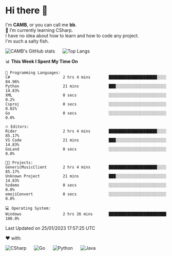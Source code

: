 # Hi there 👋
<!--
**CAMB-dev/CAMB-dev** is a ✨ _special_ ✨ repository because its `README.md` (this file) appears on your GitHub profile.

Here are some ideas to get you started:

- 🔭 I’m currently working on ...
- 🌱 I’m currently learning ...
- 👯 I’m looking to collaborate on ...
- 🤔 I’m looking for help with ...
- 💬 Ask me about ...
- 📫 How to reach me: ...
- 😄 Pronouns: ...
- ⚡ Fun fact: ...
-->
 I'm **CAMB**, or you can call me **bb**.  
 🌱 I’m currently learning CSharp.  
 I have no idea about how to learn and how to code any project.  
 I'm such a salty fish.
 
 
![CAMB's GitHub stats](https://github-readme-stats.vercel.app/api?username=CAMB-dev&show_icons=true&theme=tokyonight)
&nbsp;&nbsp;&nbsp;&nbsp;
![Top Langs](https://github-readme-stats.vercel.app/api/top-langs/?username=CAMB-dev&langs_count=5&theme=tokyonight)


<!--START_SECTION:waka-->
📊 **This Week I Spent My Time On** 

```text
💬 Programming Languages: 
C#                       2 hrs 4 mins        █████████████████████░░░░   84.96% 
Python                   21 mins             ███░░░░░░░░░░░░░░░░░░░░░░   14.83% 
XML                      0 secs              ░░░░░░░░░░░░░░░░░░░░░░░░░   0.2% 
Csproj                   0 secs              ░░░░░░░░░░░░░░░░░░░░░░░░░   0.02% 
Go                       0 secs              ░░░░░░░░░░░░░░░░░░░░░░░░░   0.0%

🔥 Editors: 
Rider                    2 hrs 4 mins        █████████████████████░░░░   85.17% 
VS Code                  21 mins             ███░░░░░░░░░░░░░░░░░░░░░░   14.83% 
GoLand                   0 secs              ░░░░░░░░░░░░░░░░░░░░░░░░░   0.0%

🐱‍💻 Projects: 
GenericMusicClient       2 hrs 4 mins        █████████████████████░░░░   85.17% 
Unknown Project          21 mins             ███░░░░░░░░░░░░░░░░░░░░░░   14.83% 
hzdemo                   0 secs              ░░░░░░░░░░░░░░░░░░░░░░░░░   0.0% 
emojiConvert             0 secs              ░░░░░░░░░░░░░░░░░░░░░░░░░   0.0%

💻 Operating System: 
Windows                  2 hrs 26 mins       █████████████████████████   100.0%

```


 Last Updated on 25/01/2023 17:57:25 UTC
<!--END_SECTION:waka-->


❤ with:

![CSharp](https://img.shields.io/badge/CSharp-%23512BD4?style=for-the-badge&logo=.net)
&nbsp;&nbsp;&nbsp;&nbsp;
![Go](https://img.shields.io/badge/Go-000000?style=for-the-badge&logo=go)
&nbsp;&nbsp;&nbsp;&nbsp;
![Python](https://img.shields.io/badge/Python-000000?style=for-the-badge&logo=python)
&nbsp;&nbsp;&nbsp;&nbsp;
![Java](https://img.shields.io/badge/Java-964B00?style=for-the-badge&logo=openjdk)
